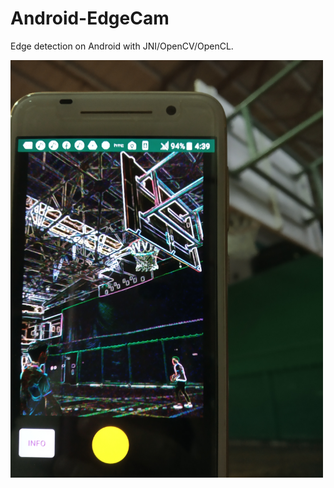 # Android-EdgeCam
Edge detection on Android with JNI/OpenCV/OpenCL.

<img src="https://github.com/hsihsun/Android-EdgeCam/blob/master/example.jpg" width="500"/>

